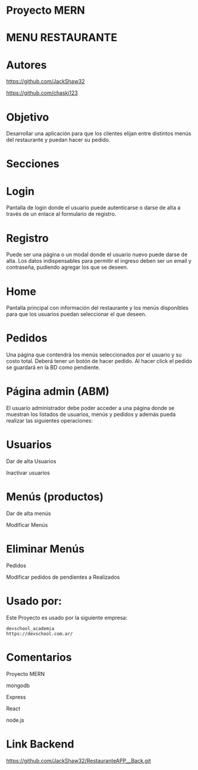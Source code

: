 
# Proyecto MERN 

# MENU RESTAURANTE

# Autores

https://github.com/JackShaw32

https://github.com/chaski123

# Objetivo

Desarrollar una aplicación para que los clientes elijan entre distintos menús del
restaurante y puedan hacer su pedido.

# Secciones

# Login
Pantalla de login donde el usuario puede autenticarse o darse de alta a través de un
enlace al formulario de registro.

# Registro
Puede ser una página o un modal donde el usuario nuevo puede darse de alta.
Los datos indispensables para permitir el ingreso deben ser un email y contraseña,
pudiendo agregar los que se deseen.

# Home
Pantalla principal con información del restaurante y los menús disponibles para que
los usuarios puedan seleccionar el que deseen.

# Pedidos
Una página que contendrá los menús seleccionados por el usuario y su costo total.
Deberá tener un botón de hacer pedido. Al hacer click el pedido se guardará en la BD
como pendiente.


# Página admin (ABM)
El usuario administrador debe poder acceder a una página donde se muestran los
listados de usuarios, menús y pedidos y además pueda realizar las siguientes
operaciones:

# Usuarios

  Dar de alta Usuarios

  Inactivar usuarios

# Menús (productos)

  Dar de alta menús

  Modificar Menús

# Eliminar Menús

  Pedidos

  Modificar pedidos de pendientes a Realizados


# Usado por:

  Este Proyecto es usado por la siguiente empresa:

    devschool_academia
    https://devschool.com.ar/

# Comentarios

Proyecto MERN 

mongodb

Express

React

node.js

# Link Backend 

https://github.com/JackShaw32/RestauranteAPP__Back.git
